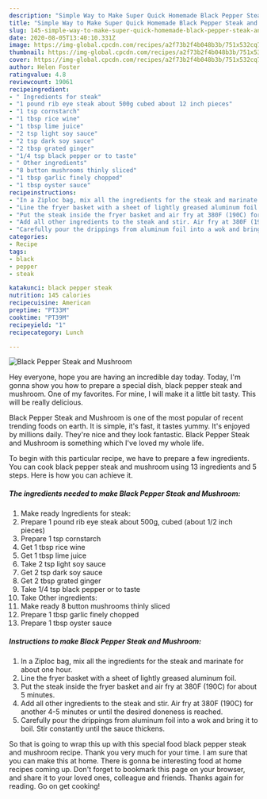 ```yaml
---
description: "Simple Way to Make Super Quick Homemade Black Pepper Steak and Mushroom"
title: "Simple Way to Make Super Quick Homemade Black Pepper Steak and Mushroom"
slug: 145-simple-way-to-make-super-quick-homemade-black-pepper-steak-and-mushroom
date: 2020-08-05T13:40:10.331Z
image: https://img-global.cpcdn.com/recipes/a2f73b2f4b048b3b/751x532cq70/black-pepper-steak-and-mushroom-recipe-main-photo.jpg
thumbnail: https://img-global.cpcdn.com/recipes/a2f73b2f4b048b3b/751x532cq70/black-pepper-steak-and-mushroom-recipe-main-photo.jpg
cover: https://img-global.cpcdn.com/recipes/a2f73b2f4b048b3b/751x532cq70/black-pepper-steak-and-mushroom-recipe-main-photo.jpg
author: Helen Foster
ratingvalue: 4.8
reviewcount: 19061
recipeingredient:
- " Ingredients for steak"
- "1 pound rib eye steak about 500g cubed about 12 inch pieces"
- "1 tsp cornstarch"
- "1 tbsp rice wine"
- "1 tbsp lime juice"
- "2 tsp light soy sauce"
- "2 tsp dark soy sauce"
- "2 tbsp grated ginger"
- "1/4 tsp black pepper or to taste"
- " Other ingredients"
- "8 button mushrooms thinly sliced"
- "1 tbsp garlic finely chopped"
- "1 tbsp oyster sauce"
recipeinstructions:
- "In a Ziploc bag, mix all the ingredients for the steak and marinate for about one hour."
- "Line the fryer basket with a sheet of lightly greased aluminum foil."
- "Put the steak inside the fryer basket and air fry at 380F (190C) for about 5 minutes."
- "Add all other ingredients to the steak and stir. Air fry at 380F (190C) for another 4-5 minutes or until the desired doneness is reached."
- "Carefully pour the drippings from aluminum foil into a wok and bring it to boil. Stir constantly until the sauce thickens."
categories:
- Recipe
tags:
- black
- pepper
- steak

katakunci: black pepper steak 
nutrition: 145 calories
recipecuisine: American
preptime: "PT33M"
cooktime: "PT39M"
recipeyield: "1"
recipecategory: Lunch

---
```



![Black Pepper Steak and Mushroom](https://img-global.cpcdn.com/recipes/a2f73b2f4b048b3b/751x532cq70/black-pepper-steak-and-mushroom-recipe-main-photo.jpg)

Hey everyone, hope you are having an incredible day today. Today, I'm gonna show you how to prepare a special dish, black pepper steak and mushroom. One of my favorites. For mine, I will make it a little bit tasty. This will be really delicious.



Black Pepper Steak and Mushroom is one of the most popular of recent trending foods on earth. It is simple, it's fast, it tastes yummy. It's enjoyed by millions daily. They're nice and they look fantastic. Black Pepper Steak and Mushroom is something which I've loved my whole life.


To begin with this particular recipe, we have to prepare a few ingredients. You can cook black pepper steak and mushroom using 13 ingredients and 5 steps. Here is how you can achieve it.

<!--inarticleads1-->

##### The ingredients needed to make Black Pepper Steak and Mushroom:

1. Make ready  Ingredients for steak:
1. Prepare 1 pound rib eye steak about 500g, cubed (about 1/2 inch pieces)
1. Prepare 1 tsp cornstarch
1. Get 1 tbsp rice wine
1. Get 1 tbsp lime juice
1. Take 2 tsp light soy sauce
1. Get 2 tsp dark soy sauce
1. Get 2 tbsp grated ginger
1. Take 1/4 tsp black pepper or to taste
1. Take  Other ingredients:
1. Make ready 8 button mushrooms thinly sliced
1. Prepare 1 tbsp garlic finely chopped
1. Prepare 1 tbsp oyster sauce




<!--inarticleads2-->

##### Instructions to make Black Pepper Steak and Mushroom:

1. In a Ziploc bag, mix all the ingredients for the steak and marinate for about one hour.
1. Line the fryer basket with a sheet of lightly greased aluminum foil.
1. Put the steak inside the fryer basket and air fry at 380F (190C) for about 5 minutes.
1. Add all other ingredients to the steak and stir. Air fry at 380F (190C) for another 4-5 minutes or until the desired doneness is reached.
1. Carefully pour the drippings from aluminum foil into a wok and bring it to boil. Stir constantly until the sauce thickens.




So that is going to wrap this up with this special food black pepper steak and mushroom recipe. Thank you very much for your time. I am sure that you can make this at home. There is gonna be interesting food at home recipes coming up. Don't forget to bookmark this page on your browser, and share it to your loved ones, colleague and friends. Thanks again for reading. Go on get cooking!
